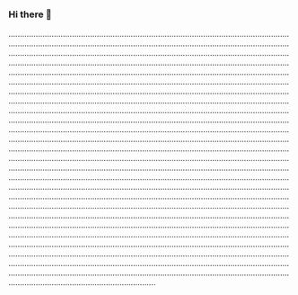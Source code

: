 ### Hi there 👋

.........................................................................................................................................................................................................................................................................................................................................................................................................................................................................................................................................................................................................................................................................................................................................................................................................................................................................................................................................................................................................................................................................................................................................................................................................................................................................................................................................................................................................................................................................................................................................................................................................................................................................................................................................................................................................................................................................................................................................................................................................................................................................................................................................................................................................................................................................................................................................................................................................................................................................................................................................................................................................................................................................................................................................................................................................................................................................................................................................................................................................................................................................................................................................................................................................................................................................................................................................................................................................................